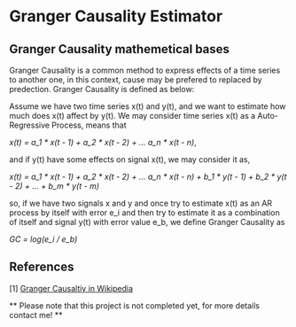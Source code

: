 # Granger Causality Estimator

## Granger Causality mathemetical bases

Granger Causality is a common method to express effects of a time series to another one, in this context, cause may be prefered to replaced by predection. Granger Causality is defined as below:

Assume we have two time series x(t) and y(t), and we want to estimate how much does x(t) affect by y(t). We may consider time series x(t) as a Auto-Regressive Process, means that

*x(t) = a_1 * x(t - 1) + a_2 * x(t - 2) + ... a_n * x(t - n)*, 

and if y(t) have some effects on signal x(t), we may consider it as, 

*x(t) = a_1 * x(t - 1) + a_2 * x(t - 2) + ... a_n * x(t - n) + b_1 * y(t - 1) + b_2 * y(t - 2) + ... + b_m * y(t - m)*

so, if we have two signals x and y and once try to estimate x(t) as an AR process by itself with error e_i and then try to estimate it as a combination of itself and signal y(t) with error value e_b, we define Granger Causality as

*GC = log(e_i / e_b)*

## References

[1] [Granger Causaltiy in Wikipedia](https://en.wikipedia.org/wiki/Granger_causality)

** Please note that this project is not completed yet, for more details contact me! **